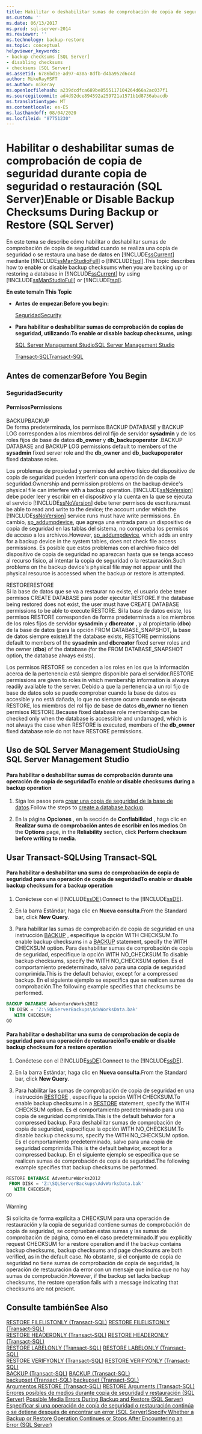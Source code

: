 ```yaml
---
title: Habilitar o deshabilitar sumas de comprobación de copia de seguridad durante copia de seguridad o restauración (SQL Server) | Microsoft Docs
ms.custom: ''
ms.date: 06/13/2017
ms.prod: sql-server-2014
ms.reviewer: ''
ms.technology: backup-restore
ms.topic: conceptual
helpviewer_keywords:
- backup checksums [SQL Server]
- disabling checksums
- checksums [SQL Server]
ms.assetid: 6786bd1e-ad97-430a-8dfb-d4ba952d6c4d
author: MikeRayMSFT
ms.author: mikeray
ms.openlocfilehash: a239dcdfca689be8555117104264d66a2ac037f1
ms.sourcegitcommit: ad4d92dce894592a259721a1571b1d8736abacdb
ms.translationtype: MT
ms.contentlocale: es-ES
ms.lasthandoff: 08/04/2020
ms.locfileid: "87751230"
---
```

# <a name="enable-or-disable-backup-checksums-during-backup-or-restore-sql-server"></a><span data-ttu-id="0c056-102">Habilitar o deshabilitar sumas de comprobación de copia de seguridad durante copia de seguridad o restauración (SQL Server)</span><span class="sxs-lookup"><span data-stu-id="0c056-102">Enable or Disable Backup Checksums During Backup or Restore (SQL Server)</span></span>
  <span data-ttu-id="0c056-103">En este tema se describe cómo habilitar o deshabilitar sumas de comprobación de copia de seguridad cuando se realiza una copia de seguridad o se restaura una base de datos en [!INCLUDE[ssCurrent](../../includes/sscurrent-md.md)] mediante [!INCLUDE[ssManStudioFull](../../includes/ssmanstudiofull-md.md)] o [!INCLUDE[tsql](../../includes/tsql-md.md)].</span><span class="sxs-lookup"><span data-stu-id="0c056-103">This topic describes how to enable or disable backup checksums when you are backing up or restoring a database in [!INCLUDE[ssCurrent](../../includes/sscurrent-md.md)] by using [!INCLUDE[ssManStudioFull](../../includes/ssmanstudiofull-md.md)] or [!INCLUDE[tsql](../../includes/tsql-md.md)].</span></span>  
  
 <span data-ttu-id="0c056-104">**En este tema**</span><span class="sxs-lookup"><span data-stu-id="0c056-104">**In This Topic**</span></span>  
  
-   <span data-ttu-id="0c056-105">**Antes de empezar:**</span><span class="sxs-lookup"><span data-stu-id="0c056-105">**Before you begin:**</span></span>  
  
     [<span data-ttu-id="0c056-106">Seguridad</span><span class="sxs-lookup"><span data-stu-id="0c056-106">Security</span></span>](#Security)  
  
-   <span data-ttu-id="0c056-107">**Para habilitar o deshabilitar sumas de comprobación de copias de seguridad, utilizando:**</span><span class="sxs-lookup"><span data-stu-id="0c056-107">**To enable or disable backup checksums, using:**</span></span>  
  
     [<span data-ttu-id="0c056-108">SQL Server Management Studio</span><span class="sxs-lookup"><span data-stu-id="0c056-108">SQL Server Management Studio</span></span>](#SSMSProcedure)  
  
     [<span data-ttu-id="0c056-109">Transact-SQL</span><span class="sxs-lookup"><span data-stu-id="0c056-109">Transact-SQL</span></span>](#TsqlProcedure)  
  
##  <a name="before-you-begin"></a><a name="BeforeYouBegin"></a> <span data-ttu-id="0c056-110">Antes de comenzar</span><span class="sxs-lookup"><span data-stu-id="0c056-110">Before You Begin</span></span>  
  
###  <a name="security"></a><a name="Security"></a> <span data-ttu-id="0c056-111">Seguridad</span><span class="sxs-lookup"><span data-stu-id="0c056-111">Security</span></span>  
  
####  <a name="permissions"></a><a name="Permissions"></a> <span data-ttu-id="0c056-112">Permisos</span><span class="sxs-lookup"><span data-stu-id="0c056-112">Permissions</span></span>  
 <span data-ttu-id="0c056-113">BACKUP</span><span class="sxs-lookup"><span data-stu-id="0c056-113">BACKUP</span></span>  
 <span data-ttu-id="0c056-114">De forma predeterminada, los permisos BACKUP DATABASE y BACKUP LOG corresponden a los miembros del rol fijo de servidor **sysadmin** y de los roles fijos de base de datos **db_owner** y **db_backupoperator** .</span><span class="sxs-lookup"><span data-stu-id="0c056-114">BACKUP DATABASE and BACKUP LOG permissions default to members of the **sysadmin** fixed server role and the **db_owner** and **db_backupoperator** fixed database roles.</span></span>  
  
 <span data-ttu-id="0c056-115">Los problemas de propiedad y permisos del archivo físico del dispositivo de copia de seguridad pueden interferir con una operación de copia de seguridad.</span><span class="sxs-lookup"><span data-stu-id="0c056-115">Ownership and permission problems on the backup device's physical file can interfere with a backup operation.</span></span> [!INCLUDE[ssNoVersion](../../includes/ssnoversion-md.md)] <span data-ttu-id="0c056-116">debe poder leer y escribir en el dispositivo y la cuenta en la que se ejecuta el servicio [!INCLUDE[ssNoVersion](../../includes/ssnoversion-md.md)] debe tener permisos de escritura.</span><span class="sxs-lookup"><span data-stu-id="0c056-116">must be able to read and write to the device; the account under which the [!INCLUDE[ssNoVersion](../../includes/ssnoversion-md.md)] service runs must have write permissions.</span></span> <span data-ttu-id="0c056-117">En cambio, [sp_addumpdevice](/sql/relational-databases/system-stored-procedures/sp-addumpdevice-transact-sql), que agrega una entrada para un dispositivo de copia de seguridad en las tablas del sistema, no comprueba los permisos de acceso a los archivos.</span><span class="sxs-lookup"><span data-stu-id="0c056-117">However, [sp_addumpdevice](/sql/relational-databases/system-stored-procedures/sp-addumpdevice-transact-sql), which adds an entry for a backup device in the system tables, does not check file access permissions.</span></span> <span data-ttu-id="0c056-118">Es posible que estos problemas con el archivo físico del dispositivo de copia de seguridad no aparezcan hasta que se tenga acceso al recurso físico, al intentar la copia de seguridad o la restauración.</span><span class="sxs-lookup"><span data-stu-id="0c056-118">Such problems on the backup device's physical file may not appear until the physical resource is accessed when the backup or restore is attempted.</span></span>  
  
 <span data-ttu-id="0c056-119">RESTORE</span><span class="sxs-lookup"><span data-stu-id="0c056-119">RESTORE</span></span>  
 <span data-ttu-id="0c056-120">Si la base de datos que se va a restaurar no existe, el usuario debe tener permisos CREATE DATABASE para poder ejecutar RESTORE.</span><span class="sxs-lookup"><span data-stu-id="0c056-120">If the database being restored does not exist, the user must have CREATE DATABASE permissions to be able to execute RESTORE.</span></span> <span data-ttu-id="0c056-121">Si la base de datos existe, los permisos RESTORE corresponden de forma predeterminada a los miembros de los roles fijos de servidor **sysadmin** y **dbcreator** , y al propietario (**dbo**) de la base de datos (para la opción FROM DATABASE_SNAPSHOT, la base de datos siempre existe).</span><span class="sxs-lookup"><span data-stu-id="0c056-121">If the database exists, RESTORE permissions default to members of the **sysadmin** and **dbcreator** fixed server roles and the owner (**dbo**) of the database (for the FROM DATABASE_SNAPSHOT option, the database always exists).</span></span>  
  
 <span data-ttu-id="0c056-122">Los permisos RESTORE se conceden a los roles en los que la información acerca de la pertenencia está siempre disponible para el servidor.</span><span class="sxs-lookup"><span data-stu-id="0c056-122">RESTORE permissions are given to roles in which membership information is always readily available to the server.</span></span> <span data-ttu-id="0c056-123">Debido a que la pertenencia a un rol fijo de base de datos solo se puede comprobar cuando la base de datos es accesible y no está dañada, lo que no siempre ocurre cuando se ejecuta RESTORE, los miembros del rol fijo de base de datos **db_owner** no tienen permisos RESTORE.</span><span class="sxs-lookup"><span data-stu-id="0c056-123">Because fixed database role membership can be checked only when the database is accessible and undamaged, which is not always the case when RESTORE is executed, members of the **db_owner** fixed database role do not have RESTORE permissions.</span></span>  
  
##  <a name="using-sql-server-management-studio"></a><a name="SSMSProcedure"></a> <span data-ttu-id="0c056-124">Uso de SQL Server Management Studio</span><span class="sxs-lookup"><span data-stu-id="0c056-124">Using SQL Server Management Studio</span></span>  
  
#### <a name="to-enable-or-disable-checksums-during-a-backup-operation"></a><span data-ttu-id="0c056-125">Para habilitar o deshabilitar sumas de comprobación durante una operación de copia de seguridad</span><span class="sxs-lookup"><span data-stu-id="0c056-125">To enable or disable checksums during a backup operation</span></span>  
  
1.  <span data-ttu-id="0c056-126">Siga los pasos para [crear una copia de seguridad de la base de datos](create-a-full-database-backup-sql-server.md).</span><span class="sxs-lookup"><span data-stu-id="0c056-126">Follow the steps to [create a database backup](create-a-full-database-backup-sql-server.md).</span></span>  
  
2.  <span data-ttu-id="0c056-127">En la página **Opciones** , en la sección de **Confiabilidad** , haga clic en **Realizar suma de comprobación antes de escribir en los medios**.</span><span class="sxs-lookup"><span data-stu-id="0c056-127">On the **Options** page, in the **Reliability** section, click **Perform checksum before writing to media**.</span></span>  
  
##  <a name="using-transact-sql"></a><a name="TsqlProcedure"></a> <span data-ttu-id="0c056-128">Usar Transact-SQL</span><span class="sxs-lookup"><span data-stu-id="0c056-128">Using Transact-SQL</span></span>  
  
#### <a name="to-enable-or-disable-backup-checksum-for-a-backup-operation"></a><span data-ttu-id="0c056-129">Para habilitar o deshabilitar una suma de comprobación de copia de seguridad para una operación de copia de seguridad</span><span class="sxs-lookup"><span data-stu-id="0c056-129">To enable or disable backup checksum for a backup operation</span></span>  
  
1.  <span data-ttu-id="0c056-130">Conéctese con el [!INCLUDE[ssDE](../../../includes/ssde-md.md)].</span><span class="sxs-lookup"><span data-stu-id="0c056-130">Connect to the [!INCLUDE[ssDE](../../../includes/ssde-md.md)].</span></span>  
  
2.  <span data-ttu-id="0c056-131">En la barra Estándar, haga clic en **Nueva consulta**.</span><span class="sxs-lookup"><span data-stu-id="0c056-131">From the Standard bar, click **New Query**.</span></span>  
  
3.  <span data-ttu-id="0c056-132">Para habilitar las sumas de comprobación de copia de seguridad en una instrucción [BACKUP](/sql/t-sql/statements/backup-transact-sql) , especifique la opción WITH CHECKSUM.</span><span class="sxs-lookup"><span data-stu-id="0c056-132">To enable backup checksums in a [BACKUP](/sql/t-sql/statements/backup-transact-sql) statement, specify the WITH CHECKSUM option.</span></span> <span data-ttu-id="0c056-133">Para deshabilitar sumas de comprobación de copia de seguridad, especifique la opción WITH NO_CHECKSUM.</span><span class="sxs-lookup"><span data-stu-id="0c056-133">To disable backup checksums, specify the WITH NO_CHECKSUM option.</span></span> <span data-ttu-id="0c056-134">Es el comportamiento predeterminado, salvo para una copia de seguridad comprimida.</span><span class="sxs-lookup"><span data-stu-id="0c056-134">This is the default behavior, except for a compressed backup.</span></span> <span data-ttu-id="0c056-135">En el siguiente ejemplo se especifica que se realicen sumas de comprobación.</span><span class="sxs-lookup"><span data-stu-id="0c056-135">The following example specifies that checksums be performed.</span></span>  
  
```sql  
BACKUP DATABASE AdventureWorks2012   
 TO DISK = 'Z:\SQLServerBackups\AdvWorksData.bak'  
   WITH CHECKSUM;  
GO  
```  
  
#### <a name="to-enable-or-disable-backup-checksum-for-a-restore-operation"></a><span data-ttu-id="0c056-136">Para habilitar o deshabilitar una suma de comprobación de copia de seguridad para una operación de restauración</span><span class="sxs-lookup"><span data-stu-id="0c056-136">To enable or disable backup checksum for a restore operation</span></span>  
  
1.  <span data-ttu-id="0c056-137">Conéctese con el [!INCLUDE[ssDE](../../../includes/ssde-md.md)].</span><span class="sxs-lookup"><span data-stu-id="0c056-137">Connect to the [!INCLUDE[ssDE](../../../includes/ssde-md.md)].</span></span>  
  
2.  <span data-ttu-id="0c056-138">En la barra Estándar, haga clic en **Nueva consulta**.</span><span class="sxs-lookup"><span data-stu-id="0c056-138">From the Standard bar, click **New Query**.</span></span>  
  
3.  <span data-ttu-id="0c056-139">Para habilitar las sumas de comprobación de copia de seguridad en una instrucción [RESTORE](/sql/t-sql/statements/restore-statements-transact-sql) , especifique la opción WITH CHECKSUM.</span><span class="sxs-lookup"><span data-stu-id="0c056-139">To enable backup checksums in a [RESTORE](/sql/t-sql/statements/restore-statements-transact-sql) statement, specify the WITH CHECKSUM option.</span></span> <span data-ttu-id="0c056-140">Es el comportamiento predeterminado para una copia de seguridad comprimida.</span><span class="sxs-lookup"><span data-stu-id="0c056-140">This is the default behavior for a compressed backup.</span></span> <span data-ttu-id="0c056-141">Para deshabilitar sumas de comprobación de copia de seguridad, especifique la opción WITH NO_CHECKSUM.</span><span class="sxs-lookup"><span data-stu-id="0c056-141">To disable backup checksums, specify the WITH NO_CHECKSUM option.</span></span> <span data-ttu-id="0c056-142">Es el comportamiento predeterminado, salvo para una copia de seguridad comprimida.</span><span class="sxs-lookup"><span data-stu-id="0c056-142">This is the default behavior, except for a compressed backup.</span></span> <span data-ttu-id="0c056-143">En el siguiente ejemplo se especifica que se realicen sumas de comprobación de copia de seguridad.</span><span class="sxs-lookup"><span data-stu-id="0c056-143">The following example specifies that backup checksums be performed.</span></span>  
  
```sql  
RESTORE DATABASE AdventureWorks2012   
 FROM DISK = 'Z:\SQLServerBackups\AdvWorksData.bak'  
   WITH CHECKSUM;  
GO  
```  
  
> [!WARNING]  
>  <span data-ttu-id="0c056-144">Si solicita de forma explícita a CHECKSUM para una operación de restauración y la copia de seguridad contiene sumas de comprobación de copia de seguridad, se comprueban estas sumas y las sumas de comprobación de página, como en el caso predeterminado.</span><span class="sxs-lookup"><span data-stu-id="0c056-144">If you explicitly request CHECKSUM for a restore operation and if the backup contains backup checksums, backup checksums and page checksums are both verified, as in the default case.</span></span> <span data-ttu-id="0c056-145">No obstante, si el conjunto de copia de seguridad no tiene sumas de comprobación de copia de seguridad, la operación de restauración da error con un mensaje que indica que no hay sumas de comprobación.</span><span class="sxs-lookup"><span data-stu-id="0c056-145">However, if the backup set lacks backup checksums, the restore operation fails with a message indicating that checksums are not present.</span></span>  
  
## <a name="see-also"></a><span data-ttu-id="0c056-146">Consulte también</span><span class="sxs-lookup"><span data-stu-id="0c056-146">See Also</span></span>  
 <span data-ttu-id="0c056-147">[RESTORE FILELISTONLY &#40;Transact-SQL&#41;](/sql/t-sql/statements/restore-statements-filelistonly-transact-sql) </span><span class="sxs-lookup"><span data-stu-id="0c056-147">[RESTORE FILELISTONLY &#40;Transact-SQL&#41;](/sql/t-sql/statements/restore-statements-filelistonly-transact-sql) </span></span>  
 <span data-ttu-id="0c056-148">[RESTORE HEADERONLY &#40;Transact-SQL&#41;](/sql/t-sql/statements/restore-statements-headeronly-transact-sql) </span><span class="sxs-lookup"><span data-stu-id="0c056-148">[RESTORE HEADERONLY &#40;Transact-SQL&#41;](/sql/t-sql/statements/restore-statements-headeronly-transact-sql) </span></span>  
 <span data-ttu-id="0c056-149">[RESTORE LABELONLY &#40;Transact-SQL&#41;](/sql/t-sql/statements/restore-statements-labelonly-transact-sql) </span><span class="sxs-lookup"><span data-stu-id="0c056-149">[RESTORE LABELONLY &#40;Transact-SQL&#41;](/sql/t-sql/statements/restore-statements-labelonly-transact-sql) </span></span>  
 <span data-ttu-id="0c056-150">[RESTORE VERIFYONLY &#40;Transact-SQL&#41;](/sql/t-sql/statements/restore-statements-verifyonly-transact-sql) </span><span class="sxs-lookup"><span data-stu-id="0c056-150">[RESTORE VERIFYONLY &#40;Transact-SQL&#41;](/sql/t-sql/statements/restore-statements-verifyonly-transact-sql) </span></span>  
 <span data-ttu-id="0c056-151">[BACKUP &#40;Transact-SQL&#41;](/sql/t-sql/statements/backup-transact-sql) </span><span class="sxs-lookup"><span data-stu-id="0c056-151">[BACKUP &#40;Transact-SQL&#41;](/sql/t-sql/statements/backup-transact-sql) </span></span>  
 <span data-ttu-id="0c056-152">[backupset &#40;Transact-SQL&#41;](/sql/relational-databases/system-tables/backupset-transact-sql) </span><span class="sxs-lookup"><span data-stu-id="0c056-152">[backupset &#40;Transact-SQL&#41;](/sql/relational-databases/system-tables/backupset-transact-sql) </span></span>  
 <span data-ttu-id="0c056-153">[Argumentos RESTORE &#40;Transact-SQL&#41;](/sql/t-sql/statements/restore-statements-arguments-transact-sql) </span><span class="sxs-lookup"><span data-stu-id="0c056-153">[RESTORE Arguments &#40;Transact-SQL&#41;](/sql/t-sql/statements/restore-statements-arguments-transact-sql) </span></span>  
 <span data-ttu-id="0c056-154">[Errores posibles de medios durante copia de seguridad y restauración &#40;SQL Server&#41;](possible-media-errors-during-backup-and-restore-sql-server.md) </span><span class="sxs-lookup"><span data-stu-id="0c056-154">[Possible Media Errors During Backup and Restore &#40;SQL Server&#41;](possible-media-errors-during-backup-and-restore-sql-server.md) </span></span>  
 [<span data-ttu-id="0c056-155">Especificar si una operación de copia de seguridad o restauración continúa o se detiene después de encontrar un error &#40;SQL Server&#41;</span><span class="sxs-lookup"><span data-stu-id="0c056-155">Specify Whether a Backup or Restore Operation Continues or Stops After Encountering an Error &#40;SQL Server&#41;</span></span>](specify-if-backup-or-restore-continues-or-stops-after-error.md)  
  
  
